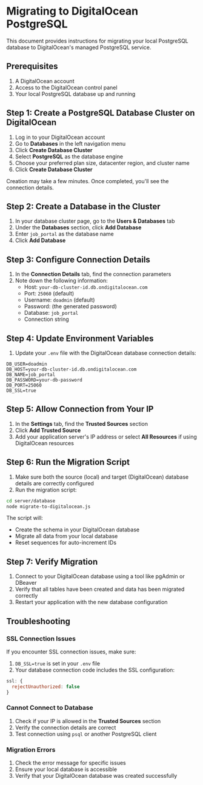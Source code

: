 # Migrating to DigitalOcean PostgreSQL

This document provides instructions for migrating your local PostgreSQL database to DigitalOcean's managed PostgreSQL service.

## Prerequisites

1. A DigitalOcean account
2. Access to the DigitalOcean control panel
3. Your local PostgreSQL database up and running

## Step 1: Create a PostgreSQL Database Cluster on DigitalOcean

1. Log in to your DigitalOcean account
2. Go to **Databases** in the left navigation menu
3. Click **Create Database Cluster**
4. Select **PostgreSQL** as the database engine
5. Choose your preferred plan size, datacenter region, and cluster name
6. Click **Create Database Cluster**

Creation may take a few minutes. Once completed, you'll see the connection details.

## Step 2: Create a Database in the Cluster

1. In your database cluster page, go to the **Users & Databases** tab
2. Under the **Databases** section, click **Add Database**
3. Enter `job_portal` as the database name
4. Click **Add Database**

## Step 3: Configure Connection Details

1. In the **Connection Details** tab, find the connection parameters
2. Note down the following information:
   - Host: `your-db-cluster-id.db.ondigitalocean.com`
   - Port: `25060` (default)
   - Username: `doadmin` (default)
   - Password: (the generated password)
   - Database: `job_portal`
   - Connection string

## Step 4: Update Environment Variables

1. Update your `.env` file with the DigitalOcean database connection details:

```
DB_USER=doadmin
DB_HOST=your-db-cluster-id.db.ondigitalocean.com
DB_NAME=job_portal
DB_PASSWORD=your-db-password
DB_PORT=25060
DB_SSL=true
```

## Step 5: Allow Connection from Your IP

1. In the **Settings** tab, find the **Trusted Sources** section
2. Click **Add Trusted Source**
3. Add your application server's IP address or select **All Resources** if using DigitalOcean resources

## Step 6: Run the Migration Script

1. Make sure both the source (local) and target (DigitalOcean) database details are correctly configured
2. Run the migration script:

```bash
cd server/database
node migrate-to-digitalocean.js
```

The script will:
- Create the schema in your DigitalOcean database
- Migrate all data from your local database
- Reset sequences for auto-increment IDs

## Step 7: Verify Migration

1. Connect to your DigitalOcean database using a tool like pgAdmin or DBeaver
2. Verify that all tables have been created and data has been migrated correctly
3. Restart your application with the new database configuration

## Troubleshooting

### SSL Connection Issues

If you encounter SSL connection issues, make sure:
1. `DB_SSL=true` is set in your `.env` file
2. Your database connection code includes the SSL configuration:
```js
ssl: {
  rejectUnauthorized: false
}
```

### Cannot Connect to Database

1. Check if your IP is allowed in the **Trusted Sources** section
2. Verify the connection details are correct
3. Test connection using `psql` or another PostgreSQL client

### Migration Errors

1. Check the error message for specific issues
2. Ensure your local database is accessible
3. Verify that your DigitalOcean database was created successfully 